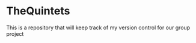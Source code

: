 # TheQuintets
This is a repository that will keep track of my version control for our group project
